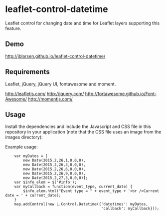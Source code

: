 # leaflet-control-datetime
Leaflet control for changing date and time for Leaflet
layers supporting this feature.

## Demo
http://jblarsen.github.io/leaflet-control-datetime/

## Requirements
Leaflet, jQuery, jQuery UI, fontawesome and moment.

http://leafletjs.com/
http://jquery.com/
http://fortawesome.github.io/Font-Awesome/
http://momentjs.com/

## Usage
Install the dependencies and include the Javascript and CSS
file in this repository in your application (note that the 
CSS file uses an image from the images directory):

Example usage:

        var myDates = [
            new Date(2015,2,26,1,0,0,0),
            new Date(2015,2,26,3,0,0,0),
            new Date(2015,2,26,6,0,0,0),
            new Date(2015,2,26,9,0,0,0),
            new Date(2015,2,27,3,0,0,0)];
        var $info_elem = $('#info');
        var myCallback = function(event_type, current_date) {
            $info_elem.html("Event type = " + event_type + '<br />Current date = ' + current_date);
        }
        map.addControl(new L.Control.Datetime({'datetimes': myDates,
                                               'callback': myCallback}));
